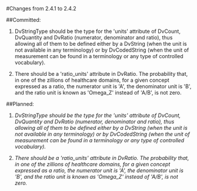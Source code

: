 #Changes from 2.4.1 to 2.4.2



##Committed:
1. DvStringType should be the type for the 'units' attribute of DvCount, DvQuantity and DvRatio (numerator, denominator and ratio), 
thus allowing all of them to be defined either by a DvString (when the unit is not available in any terminology) or by DvCodedString 
(when the unit of measurement can be found in a terminology or any type of controlled vocabulary).

2. There should be a 'ratio_units' attribute in DvRatio. The probability that, in one of the zillions of healthcare domains, for a given concept expressed as a ratio, 
the numerator unit is 'A', the denominator unit is 'B', and the ratio unit is known as 'Omega_Z' instead of 'A/B', is not zero.





##Planned:

1. _DvStringType should be the type for the 'units' attribute of DvCount, DvQuantity and DvRatio (numerator, denominator and ratio), 
thus allowing all of them to be defined either by a DvString (when the unit is not available in any terminology) or by DvCodedString 
(when the unit of measurement can be found in a terminology or any type of controlled vocabulary)._

2. _There should be a 'ratio_units' attribute in DvRatio. The probability that, in one of the zillions of healthcare domains, for a given concept expressed as a ratio, 
the numerator unit is 'A', the denominator unit is 'B', and the ratio unit is known as 'Omega_Z' instead of 'A/B', is not zero._






